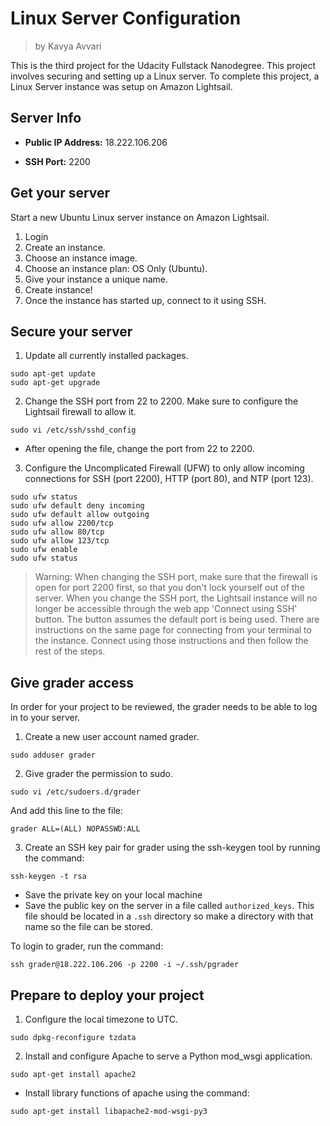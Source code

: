 # Linux Server Configuration
> by Kavya Avvari

This is the third project for the Udacity Fullstack Nanodegree. This project involves securing and setting up a Linux server. To complete this project, a Linux Server instance was setup on Amazon Lightsail. 

## Server Info

* **Public IP Address:** 18.222.106.206

* **SSH Port:** 2200

## Get your server

Start a new Ubuntu Linux server instance on Amazon Lightsail.

1. Login
2. Create an instance. 
3. Choose an instance image.
4. Choose an instance plan: OS Only (Ubuntu).
5. Give your instance a unique name.
6. Create instance!
7. Once the instance has started up, connect to it using SSH.

## Secure your server

1. Update all currently installed packages. 
```
sudo apt-get update
sudo apt-get upgrade
```

2. Change the SSH port from 22 to 2200. Make sure to configure the Lightsail firewall to allow it.
```
sudo vi /etc/ssh/sshd_config
```
* After opening the file, change the port from 22 to 2200. 

3. Configure the Uncomplicated Firewall (UFW) to only allow incoming connections for SSH (port 2200), HTTP (port 80), and NTP (port 123).
```
sudo ufw status                 
sudo ufw default deny incoming  
sudo ufw default allow outgoing 
sudo ufw allow 2200/tcp         
sudo ufw allow 80/tcp
sudo ufw allow 123/tcp        
sudo ufw enable                 
sudo ufw status     
```
> Warning: When changing the SSH port, make sure that the firewall is open for port 2200 first, so that you don't lock yourself out of the server. When you change the SSH port, the Lightsail instance will no longer be accessible through the web app 'Connect using SSH' button. The button assumes the default port is being used. There are instructions on the same page for connecting from your terminal to the instance. Connect using those instructions and then follow the rest of the steps.

## Give grader access
In order for your project to be reviewed, the grader needs to be able to log in to your server.

1. Create a new user account named grader.
```
sudo adduser grader
```
2. Give grader the permission to sudo.
```
sudo vi /etc/sudoers.d/grader
```
And add this line to the file:
```
grader ALL=(ALL) NOPASSWD:ALL
```

3. Create an SSH key pair for grader using the ssh-keygen tool by running the command: 
```
ssh-keygen -t rsa
```
* Save the private key on your local machine
* Save the public key on the server in a file called ```authorized_keys```. This file should be located in a ```.ssh``` directory so make a directory with that name so the file can be stored. 

To login to grader, run the command:
```
ssh grader@18.222.106.206 -p 2200 -i ~/.ssh/pgrader
```

## Prepare to deploy your project
1. Configure the local timezone to UTC.
```
sudo dpkg-reconfigure tzdata
```

2.  Install and configure Apache to serve a Python mod_wsgi application.
```
sudo apt-get install apache2
```
* Install library functions of apache using the command:
```
sudo apt-get install libapache2-mod-wsgi-py3
```
